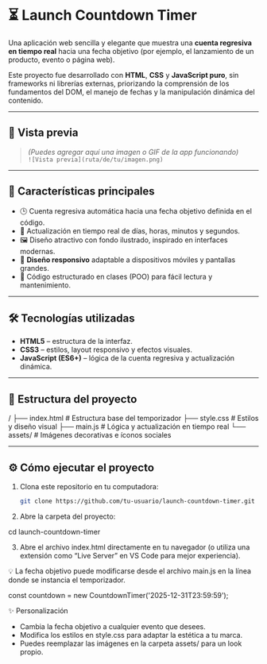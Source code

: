# ⏳ Launch Countdown Timer

Una aplicación web sencilla y elegante que muestra una **cuenta regresiva en tiempo real** hacia una fecha objetivo (por ejemplo, el lanzamiento de un producto, evento o página web).

Este proyecto fue desarrollado con **HTML**, **CSS** y **JavaScript puro**, sin frameworks ni librerías externas, priorizando la comprensión de los fundamentos del DOM, el manejo de fechas y la manipulación dinámica del contenido.

---

## 📸 Vista previa

> *(Puedes agregar aquí una imagen o GIF de la app funcionando)*  
> `![Vista previa](ruta/de/tu/imagen.png)`

---

## 🚀 Características principales

- 🕒 Cuenta regresiva automática hacia una fecha objetivo definida en el código.  
- 🧭 Actualización en tiempo real de días, horas, minutos y segundos.  
- 🖼️ Diseño atractivo con fondo ilustrado, inspirado en interfaces modernas.  
- 📱 **Diseño responsivo** adaptable a dispositivos móviles y pantallas grandes.  
- 🧼 Código estructurado en clases (POO) para fácil lectura y mantenimiento.

---

## 🛠️ Tecnologías utilizadas

- **HTML5** – estructura de la interfaz.  
- **CSS3** – estilos, layout responsivo y efectos visuales.  
- **JavaScript (ES6+)** – lógica de la cuenta regresiva y actualización dinámica.

---

## 📂 Estructura del proyecto

/
├── index.html # Estructura base del temporizador
├── style.css # Estilos y diseño visual
├── main.js # Lógica y actualización en tiempo real
└── assets/ # Imágenes decorativas e íconos sociales


---

## ⚙️ Cómo ejecutar el proyecto

1. Clona este repositorio en tu computadora:

   ```bash
   git clone https://github.com/tu-usuario/launch-countdown-timer.git
   
2. Abre la carpeta del proyecto:

  cd launch-countdown-timer

3. Abre el archivo index.html directamente en tu navegador
(o utiliza una extensión como “Live Server” en VS Code para mejor experiencia).

💡 La fecha objetivo puede modificarse desde el archivo main.js en la línea donde se instancia el temporizador.

const countdown = new CountdownTimer('2025-12-31T23:59:59');

✨ Personalización

- Cambia la fecha objetivo a cualquier evento que desees.
- Modifica los estilos en style.css para adaptar la estética a tu marca.
- Puedes reemplazar las imágenes en la carpeta assets/ para un look propio.
